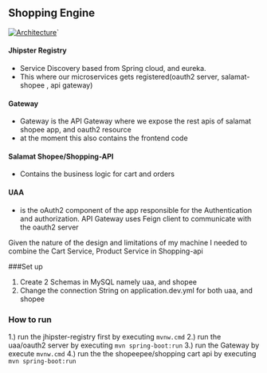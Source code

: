 ## Shopping Engine

[![Architecture](https://i.imgur.com/mF1dbXI.png "Architecture")](https://i.imgur.com/mF1dbXI.png "Architecture")`

#### Jhipster Registry
-  Service Discovery based from Spring cloud, and eureka.
- This where our microservices gets registered(oauth2 server, salamat-shopee , api gateway)


#### Gateway
-  Gateway is the API Gateway where we expose the rest apis of salamat shopee app, and oauth2 resource
- at the moment this also contains the frontend code


#### Salamat Shopee/Shopping-API
-  Contains the  business logic for cart and orders 

#### UAA
- is the oAuth2 component of the app responsible for the Authentication and authorization. API Gateway uses Feign client to communicate with the oauth2 server

Given the nature of the design and limitations of my machine I needed to combine the Cart Service, Product Service in Shopping-api

###Set up
1. Create 2 Schemas in MySQL namely uaa, and shopee
2. Change the connection String on application.dev.yml for both uaa, and shopee

### How to run

1.) run the jhipster-registry first by executing ```mvnw.cmd```
2.) run the uaa/oauth2 server by executing ```mvn spring-boot:run```
3.) run the Gateway by execute ```mvnw.cmd```
4.) run the the shopeepee/shopping cart api by executing ```mvn spring-boot:run```
